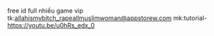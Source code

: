 free id full nhiều game vip
tk:allahismybitch_rapeallmuslimwoman@appstorew.com
mk:tutorial-https://youtu.be/u0hRs_edx_0
